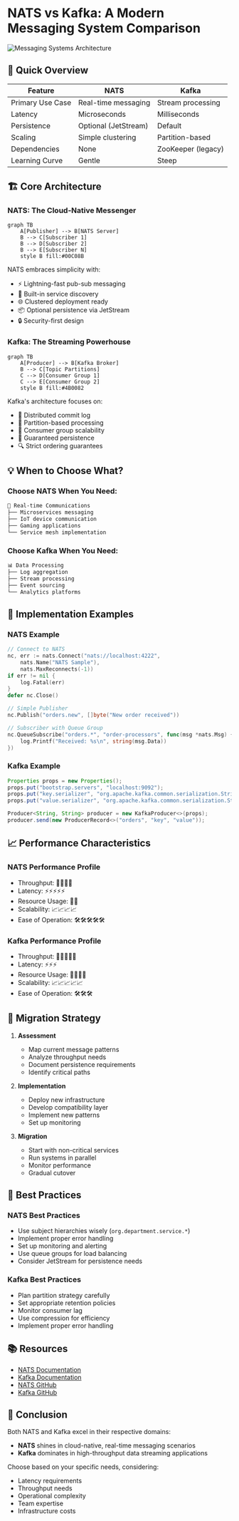 # NATS vs Kafka: A Modern Messaging System Comparison

![Messaging Systems Architecture](about:blank)



## 🚀 Quick Overview

| Feature | NATS | Kafka |
|---------|------|-------|
| Primary Use Case | Real-time messaging | Stream processing |
| Latency | Microseconds | Milliseconds |
| Persistence | Optional (JetStream) | Default |
| Scaling | Simple clustering | Partition-based |
| Dependencies | None | ZooKeeper (legacy) |
| Learning Curve | Gentle | Steep |

## 🏗️ Core Architecture

### NATS: The Cloud-Native Messenger

```mermaid
graph TB
    A[Publisher] --> B[NATS Server]
    B --> C[Subscriber 1]
    B --> D[Subscriber 2]
    B --> E[Subscriber N]
    style B fill:#00C08B
```

NATS embraces simplicity with:

* ⚡ Lightning-fast pub-sub messaging
* 🔄 Built-in service discovery
* 🌐 Clustered deployment ready
* 📦 Optional persistence via JetStream
* 🔒 Security-first design

### Kafka: The Streaming Powerhouse

```mermaid
graph TB
    A[Producer] --> B[Kafka Broker]
    B --> C[Topic Partitions]
    C --> D[Consumer Group 1]
    C --> E[Consumer Group 2]
    style B fill:#4B0082
```

Kafka's architecture focuses on:

* 📝 Distributed commit log
* 🔀 Partition-based processing
* 👥 Consumer group scalability
* 💾 Guaranteed persistence
* 🔍 Strict ordering guarantees

## 💡 When to Choose What?

### Choose NATS When You Need:

```markdown
🎯 Real-time Communications
├── Microservices messaging
├── IoT device communication
├── Gaming applications
└── Service mesh implementation
```

### Choose Kafka When You Need:

```markdown
📊 Data Processing
├── Log aggregation
├── Stream processing
├── Event sourcing
└── Analytics platforms
```

## 🔧 Implementation Examples

### NATS Example

```go
// Connect to NATS
nc, err := nats.Connect("nats://localhost:4222",
    nats.Name("NATS Sample"),
    nats.MaxReconnects(-1))
if err != nil {
    log.Fatal(err)
}
defer nc.Close()

// Simple Publisher
nc.Publish("orders.new", []byte("New order received"))

// Subscriber with Queue Group
nc.QueueSubscribe("orders.*", "order-processors", func(msg *nats.Msg) {
    log.Printf("Received: %s\n", string(msg.Data))
})
```

### Kafka Example

```java
Properties props = new Properties();
props.put("bootstrap.servers", "localhost:9092");
props.put("key.serializer", "org.apache.kafka.common.serialization.StringSerializer");
props.put("value.serializer", "org.apache.kafka.common.serialization.StringSerializer");

Producer<String, String> producer = new KafkaProducer<>(props);
producer.send(new ProducerRecord<>("orders", "key", "value"));
```

## 📈 Performance Characteristics

### NATS Performance Profile

* Throughput: 🚀🚀🚀🚀
* Latency: ⚡⚡⚡⚡⚡
* Resource Usage: 💾💾
* Scalability: 📈📈📈📈
* Ease of Operation: 🛠️🛠️🛠️🛠️🛠️

### Kafka Performance Profile

* Throughput: 🚀🚀🚀🚀🚀
* Latency: ⚡⚡⚡
* Resource Usage: 💾💾💾💾
* Scalability: 📈📈📈📈📈
* Ease of Operation: 🛠️🛠️🛠️

## 🔄 Migration Strategy

1. **Assessment**
   * Map current message patterns
   * Analyze throughput needs
   * Document persistence requirements
   * Identify critical paths

2. **Implementation**
   * Deploy new infrastructure
   * Develop compatibility layer
   * Implement new patterns
   * Set up monitoring

3. **Migration**
   * Start with non-critical services
   * Run systems in parallel
   * Monitor performance
   * Gradual cutover

## 🎯 Best Practices

### NATS Best Practices

* Use subject hierarchies wisely (`org.department.service.*`)
* Implement proper error handling
* Set up monitoring and alerting
* Use queue groups for load balancing
* Consider JetStream for persistence needs

### Kafka Best Practices

* Plan partition strategy carefully
* Set appropriate retention policies
* Monitor consumer lag
* Use compression for efficiency
* Implement proper error handling

## 📚 Resources

* [NATS Documentation](https://docs.nats.io/)
* [Kafka Documentation](https://kafka.apache.org/documentation/)
* [NATS GitHub](https://github.com/nats-io)
* [Kafka GitHub](https://github.com/apache/kafka)

## 🎉 Conclusion

Both NATS and Kafka excel in their respective domains:

* **NATS** shines in cloud-native, real-time messaging scenarios
* **Kafka** dominates in high-throughput data streaming applications

Choose based on your specific needs, considering:

* Latency requirements
* Throughput needs
* Operational complexity
* Team expertise
* Infrastructure costs
